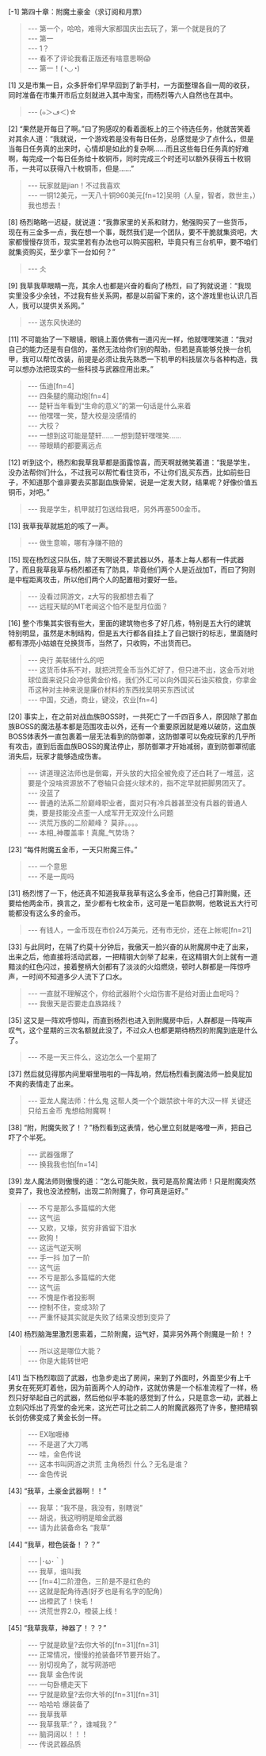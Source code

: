 
[-1] 第四十章：附魔土豪金（求订阅和月票）
>--- 第一个，哈哈，难得大家都国庆出去玩了，第一个就是我的了<br>
>--- 第一<br>
>--- 1？<br>
>--- 看不了评论我看正版还有啥意思啊😱<br>
>--- 第一！(◔◡◔)<br>

[1] 又是市集一日，众多肝帝们早早回到了新手村，一方面整理各自一周的收获，同时准备在市集开市后立刻就进入其中淘宝，而杨烈等六人自然也在其中。
>--- (๑＞ڡ＜)☆<br>

[2] “果然是开每日了啊。”曰了狗感叹的看着面板上的三个待选任务，他就苦笑着对其余人道：“我就说，一个游戏若是没有每日任务，总感觉是少了点什么，但是当每日任务真的出来时，心情却是如此的复杂啊……而且这些每日任务真的好难啊，每完成一个每日任务给十枚铜币，同时完成三个时还可以额外获得五十枚铜币，一共可以获得八十枚铜币，但是……”
>--- 玩家就是jian！不过我喜欢<br>
>--- 一铜12美元，一天八十铜960美元[fn=12]吴明（人皇，智者，救世主，）我也想去！<br>

[8] 杨烈略略一迟疑，就说道：“我靠家里的关系和财力，勉强购买了一些货币，现在有三金多一点，我在想一个事，既然我们是一个团队，要不干脆就集资吧，大家都慢慢存货币，现实里若有办法也可以购买囤积，毕竟只有三台机甲，要不咱们就集资购买，至少拿下一台如何？”
>--- 仌<br>

[9] 我草我草眼睛一亮，其余人也都是兴奋的看向了杨烈，曰了狗就说道：“我现实里没多少余钱，不过我有些关系网，都是以前留下来的，这个游戏里也认识几百人，我可以提供关系网。”
>--- 送东风快递的<br>

[11] 不可能抬了一下眼镜，眼镜上面仿佛有一道闪光一样，他就嘿嘿笑道：“我对自己的能力还是有自信的，虽然无法给你们别的帮助，但若是真能够兑换一台机甲，我可以帮忙改装，前提是必须让我先熟悉一下机甲的科技层次与各种构造，我可以想办法把现实的一些科技与武器应用出来。”
>--- 伍迪[fn=4]<br>
>--- 四条腿的魔动炮[fn=4]<br>
>--- 楚轩当年看到“生命的意义”的第一句话是什么来着<br>
>--- 他嘿嘿一笑，楚大校是没感情的<br>
>--- 大校？<br>
>--- 一想到这可能是楚轩……一想到楚轩嘿嘿笑……<br>
>--- 带眼睛的都要离远点<br>

[12] 听到这个，杨烈和我草我草都是面露惊喜，而天啊就微笑着道：“我是学生，没办法帮你们什么，不过我可以帮忙看住货币，不让你们乱买东西，比如前些日子，不知道那个谁非要去买那副血族骨架，说是一定发大财，结果呢？好像价值五铜币，对吧。”
>--- 我是学生，机甲就打包送给我吧，另外再塞500金币。<br>

[13] 我草我草就尴尬的咳了一声。
>--- 做生意嘛，哪有净赚不赔的<br>

[15] 现在杨烈这只队伍，除了天啊说不要武器以外，基本上每人都有一件武器了，而且我草我草与杨烈都还有了防具，毕竟他们两个人是近战加T，而曰了狗则是中程距离攻击，所以他们两个人的配置相对要好一些。
>--- 没看过网游文，z大写的我都想去看了<br>
>--- 远程天赋的MT老闻这个怕不是型月位面？<br>

[16] 整个市集其实很有些大，里面的建筑物也多了好几栋，特别是五大行的建筑特别明显，虽然是木制结构，但是五大行都各自挂上了自己银行的标志，里面随时都有漂亮小姑娘在兑换货币，当然了，只收购，不出货而已。
>--- 央行 美联储什么的吧<br>
>--- 这货币体系不对，就把洪荒金币当外汇好了，但只进不出，这金币对地球位面来说只会冲低黄金价格，我们外汇可以向外国买石油买粮食，你拿金币这种对主神来说是廉价材料的东西找吴明买东西试试<br>
>--- 中国，交通，商业，键没，农业[fn=4]<br>

[20] 事实上，在之前对战血族BOSS时，一共死亡了一千四百多人，原因除了那血族BOSS的魔法基本都是范围攻击以外，还有一个重要原因就是难以破防，这血族BOSS体表外一直包裹着一层无法看到的防御罩，这防御罩可以免疫玩家的几乎所有攻击，直到后面血族BOSS的魔法停止，那防御罩才开始减弱，直到防御罩彻底消失后，玩家才能够造成伤害。
>--- 讲道理这法师也是倒霉，开头放的大招全被免疫了还白耗了一堆蓝，这要是个没啥资源放不了卷轴只会搓火球术的，指不定早就把脚男团灭了。<br>
>--- 没蓝了<br>
>--- 普通的法系二阶巅峰职业者，面对只有冷兵器甚至没有兵器的普通人类，要是技能没点歪一人成军开无双没什么问题<br>
>--- 洪荒万族的二阶颠峰？
莫非。。。。<br>
>--- 本相_神覆盖率！真魔_气势场？<br>

[23] “每件附魔五金币，一天只附魔三件。”
>--- 一个意思<br>
>--- 不是一周吗<br>

[31] 杨烈愣了一下，他还真不知道我草我草有这么多金币，他自己打算附魔，还要给他两金币，换言之，至少都有七枚金币，这可是一笔巨款啊，他敢说五大行可能都没有这么多的金币。
>--- 有钱人，一金币现在市价24万美元，还有市无价，还在上帐呢[fn=21]<br>

[33] 与此同时，在隔了约莫十分钟后，我傲天一脸兴奋的从附魔房中走了出来，出来之后，他直接将活动武器，一把精钢大剑举了起来，在这精钢大剑上就有一道黯淡的红色闪过，接着整柄大剑都有了淡淡的火焰燃烧，顿时人群都是一阵惊呼声，一时间不知道多少人流下了口水。
>--- 一直就不理解这个，你给武器附个火焰伤害不是给对面止血呢吗？<br>
>--- 我傲天是否要走血族路线？<br>

[35] 这又是一阵欢呼惊叫，而直到杨烈也进入到附魔房中后，人群都是一阵唉声叹气，这个星期的三次名额就此没了，不过众人也都更期待杨烈的附魔到底是什么了。
>--- 不是一天三件么，这边怎么一个星期了<br>

[37] 然后就见得那内间里噼里啪啦的一阵乱响，然后杨烈看到魔法师一脸臭屁加不爽的表情走了出来。
>--- 亚龙人魔法师：什么鬼 这帮人类一个个跟禁欲十年的大汉一样 关键还只给五金币 鬼想给附魔啊！<br>

[38] “附，附魔失败了！？”杨烈看到这表情，他心里立刻就是咯噔一声，把自己吓了个半死。
>--- 武器强爆了<br>
>--- 换我我也怕[fn=14]<br>

[39] 龙人魔法师则傲慢的道：“怎么可能失败，我可是高阶魔法师！只是附魔突然变异了，我也没法控制，出现二阶附魔了，你可真是运好。”
>--- 不亏是那么多篇幅的大佬<br>
>--- 这气运<br>
>--- 又欧，又壕，贫穷非酋留下泪水<br>
>--- 欧狗！<br>
>--- 这运气逆天啊<br>
>--- 手一抖 加了一阶<br>
>--- 这气运<br>
>--- 不亏是那么多篇幅的大佬<br>
>--- 这气运<br>
>--- 不愧是作者投影啊<br>
>--- 控制不住，变成3阶了<br>
>--- 严重怀疑其实就是失败了结果没想到变异了<br>

[40] 杨烈脑海里激烈思索着，二阶附魔，运气好，莫非另外两个附魔是一阶！？
>--- 所以这是哪位大能？<br>
>--- 你是大能转世吧<br>

[41] 当下杨烈取回了武器，也急步走出了房间，来到了外面时，外面至少有上千男女在死死盯着他，因为前面两个人的动作，这就仿佛是一个标准流程了一样，杨烈只好举起自己的武器，然后他似乎本能的感觉到了什么，只是意念一动，武器上立刻闪烁出了亮堂的金光来，这光芒可比之前二人的附魔武器亮了许多，整把精钢长剑仿佛变成了黄金长剑一样。
>--- EX咖喱棒<br>
>--- 不是選了大刀嗎<br>
>--- 哇，金色传说<br>
>--- 这本书叫网游之洪荒  主角杨烈 
什么？无名是谁？<br>
>--- 金色传说<br>

[43] “我草，土豪金武器啊！！”
>--- 我草：“我不是，我没有，别瞎说”<br>
>--- 胡说，我这明明是暗金武器<br>
>--- 请为此装备命名
“我草”<br>

[44] “我草，橙色装备！？？”
>--- |･ω･｀)<br>
>--- 我草，谁叫我<br>
>--- [fn=4]二阶澄色，三阶是不是红色的<br>
>--- 这就是配角待遇(好歹也是有名字的配角)<br>
>--- 出橙武了！快毛！<br>
>--- 洪荒世界2.0，橙装上线！<br>

[45] “我草我草，神器了！？？”
>--- 宁就是欧皇?去你大爷的[fn=31][fn=31]<br>
>--- 正常情况，慢慢的抢装备环节要开始了。<br>
>--- 别切视角了，就写网游吧<br>
>--- 我草  金色传说<br>
>--- 一句卧槽走天下<br>
>--- 宁就是欧皇?去你大爷的[fn=31][fn=31]<br>
>--- 哈哈哈 爆装备了<br>
>--- 我草我草<br>
>--- 我草我草:“？，谁喊我？”<br>
>--- 脑洞阔以！！！<br>
>--- 传说武器品质<br>
